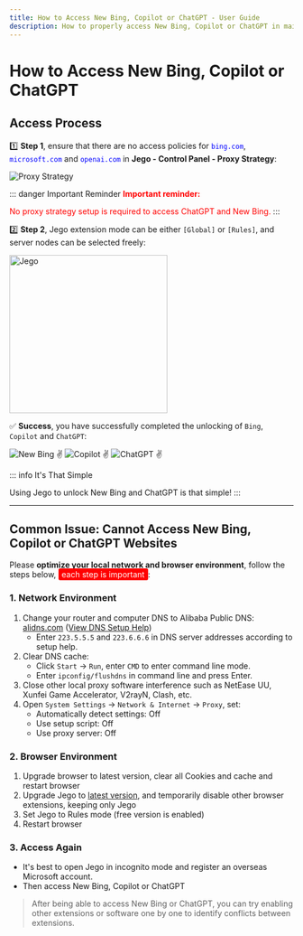```yaml
---
title: How to Access New Bing, Copilot or ChatGPT - User Guide
description: How to properly access New Bing, Copilot or ChatGPT in mainland China
---
```


# How to Access New Bing, Copilot or ChatGPT

## Access Process

1️⃣ **Step 1**, ensure that there are no access policies for <span style="color:blue;">`bing.com`</span>, <span style="color:blue;">`microsoft.com`</span> and <span style="color:blue;">`openai.com`</span> in **Jego - Control Panel - Proxy Strategy**:

<img src="/images/image_spaces_2FtaiByLw8cj0IZKJTlaiM_2Fuploads_2FP4697dXOzW45YZoWIk0T_2Fimage_3.png" alt="Proxy Strategy">

::: danger Important Reminder
<span style="color:red;">**Important reminder:**</span>

<span style="color:red;">No proxy strategy setup is required to access ChatGPT and New Bing.</span>
:::

2️⃣ **Step 2**, Jego extension mode can be either `[Global]` or `[Rules]`, and server nodes can be selected freely:

<img src="/images/image_spaces_2FtaiByLw8cj0IZKJTlaiM_2Fuploads_2FkeJOr6KeXyIxonlfJZdU_2Fimage_1.png" alt="Jego" width="280" />

✅ **Success**, you have successfully completed the unlocking of `Bing`, `Copilot` and `ChatGPT`:

<img src="/images/image_spaces_2FtaiByLw8cj0IZKJTlaiM_2Fuploads_2F8xAkeKaPFvJCAt1MuBYf_2Fimage_2.png" alt="New Bing ✌">

<img src="/images/image_spaces_2FtaiByLw8cj0IZKJTlaiM_2Fuploads_2Fz7RH5pwBUDwrBQdsdvah_2Fimage_3.png" alt="Copilot ✌">

<img src="/images/image_spaces_2FtaiByLw8cj0IZKJTlaiM_2Fuploads_2F8oyNaJcc0tFJdbungX6t_2Fimage_1.png" alt="ChatGPT ✌">

::: info It's That Simple

Using Jego to unlock New Bing and ChatGPT is that simple!
:::

---

## Common Issue: Cannot Access New Bing, Copilot or ChatGPT Websites

Please **optimize your local network and browser environment**, follow the steps below, <span style="background-color:red; color:white; padding:2px 6px; border-radius:3px;">each step is important</span>:

### 1. Network Environment
1. Change your router and computer DNS to Alibaba Public DNS: [alidns.com](http://alidns.com/) ([View DNS Setup Help](https://www.alidns.com/knowledge?type=SETTING_DOCS#user_windows))
   * Enter `223.5.5.5` and `223.6.6.6` in DNS server addresses according to setup help.
2. Clear DNS cache:
   * Click `Start` -> `Run`, enter `CMD` to enter command line mode.
   * Enter `ipconfig/flushdns` in command line and press Enter.
3. Close other local proxy software interference such as NetEase UU, Xunfei Game Accelerator, V2rayN, Clash, etc.
4. Open `System Settings` -> `Network & Internet` -> `Proxy`, set:
   * Automatically detect settings: Off
   * Use setup script: Off
   * Use proxy server: Off

### 2. Browser Environment
1. Upgrade browser to latest version, clear all Cookies and cache and restart browser
2. Upgrade Jego to [latest version](/en/guide/keep-updated), and temporarily disable other browser extensions, keeping only Jego
3. Set Jego to Rules mode (free version is enabled)
4. Restart browser

### 3. Access Again
* It's best to open Jego in incognito mode and register an overseas Microsoft account.
* Then access New Bing, Copilot or ChatGPT

> After being able to access New Bing or ChatGPT, you can try enabling other extensions or software one by one to identify conflicts between extensions. 